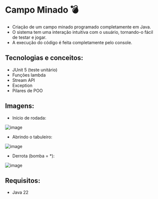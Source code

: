 # Campo Minado 💣
- Criação de um campo minado programado completamente em Java.
- O sistema tem uma interação intuitiva com o usuário, tornando-o fácil de testar e jogar.
- A execução do código é feita completamente pelo console.


## Tecnologias e conceitos:
- JUnit 5 (teste unitário)
- Funções lambda
- Stream API
- Exception
- Pilares de POO

## Imagens:
- Início de rodada: 

![image](https://github.com/user-attachments/assets/9b2b1734-2425-4218-b1f0-13d1982efba9) 

- Abrindo o tabuleiro: 

![image](https://github.com/user-attachments/assets/9bbf7286-b41f-4f59-9e06-d043d25caf2f)

- Derrota (bomba = *):

![image](https://github.com/user-attachments/assets/3ace7f63-82d9-4449-914a-9f0b3d45a05f)

## Requisitos:
- Java 22
